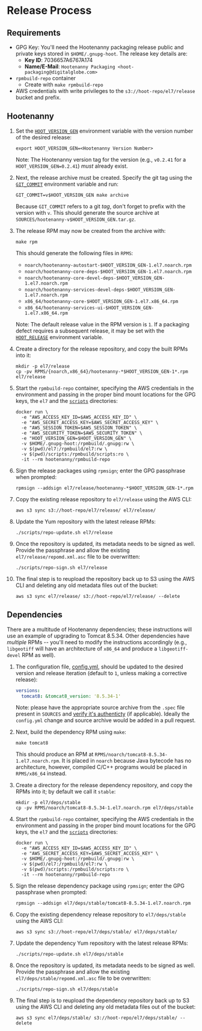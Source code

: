 # Release Process

## Requirements

* GPG Key: You'll need the Hootenanny packaging release public and private
  keys stored in `$HOME/.gnupg-hoot`.  The release key details are:
  * **Key ID**: 7036657A6767A174
  * **Name/E-Mail**: `Hootenanny Packaging <hoot-packaging@digitalglobe.com>`
* `rpmbuild-repo` container
  * Create with `make rpmbuild-repo`
* AWS credentials with write privileges to the `s3://hoot-repo/el7/release`
  bucket and prefix.

## Hootenanny

1. Set the [`HOOT_VERSION_GEN`](./config.md#hoot_version_gen) environment
   variable with the version number of the desired release:

   ```
   export HOOT_VERSION_GEN=<Hootenanny Version Number>
   ```

   Note: The Hootenanny version tag for the version (e.g., `v0.2.41`
   for a `HOOT_VERSION_GEN=0.2.41`) *must* already exist.

1. Next, the release archive must be created.  Specify the
   git tag using the [`GIT_COMMIT`](./config.md#git_commit)
   environment variable and run:

   ```
   GIT_COMMIT=v$HOOT_VERSION_GEN make archive
   ```

   Because `GIT_COMMIT` refers to a git *tag*, don't forget to
   prefix with the version with `v`.  This should generate
   the source archive at `SOURCES/hootenanny-v$HOOT_VERSION_GEN.tar.gz`.

1. The release RPM may now be created from the archive with:

   ```
   make rpm
   ```

   This should generate the following files in `RPMS`:

   * `noarch/hootenanny-autostart-$HOOT_VERSION_GEN-1.el7.noarch.rpm`
   * `noarch/hootenanny-core-deps-$HOOT_VERSION_GEN-1.el7.noarch.rpm`
   * `noarch/hootenanny-core-devel-deps-$HOOT_VERSION_GEN-1.el7.noarch.rpm`
   * `noarch/hootenanny-services-devel-deps-$HOOT_VERSION_GEN-1.el7.noarch.rpm`
   * `x86_64/hootenanny-core-$HOOT_VERSION_GEN-1.el7.x86_64.rpm`
   * `x86_64/hootenanny-services-ui-$HOOT_VERSION_GEN-1.el7.x86_64.rpm`

   Note: The default release value in the RPM version is `1`.
   If a packaging defect requires a subsequent release, it may be
   set with the [`HOOT_RELEASE`](./config.md#hoot_release) environment
   variable.

1. Create a directory for the release repository, and copy the built
   RPMs into it:

   ```
   mkdir -p el7/release
   cp -pv RPMS/{noarch,x86_64}/hootenanny-*$HOOT_VERSION_GEN-1*.rpm el7/release
   ```

1. Start the `rpmbuild-repo` container, specifying the AWS credentials
   in the environment and passing in the proper bind mount locations for
   the GPG keys, the `el7` and the [`scripts`](../scripts) directories:

   ```
   docker run \
     -e "AWS_ACCESS_KEY_ID=$AWS_ACCESS_KEY_ID" \
     -e "AWS_SECRET_ACCESS_KEY=$AWS_SECRET_ACCESS_KEY" \
     -e "AWS_SESSION_TOKEN=$AWS_SESSION_TOKEN" \
     -e "AWS_SECURITY_TOKEN=$AWS_SECURITY_TOKEN" \
     -e "HOOT_VERSION_GEN=$HOOT_VERSION_GEN" \
     -v $HOME/.gnupg-hoot:/rpmbuild/.gnupg:rw \
     -v $(pwd)/el7:/rpmbuild/el7:rw \
     -v $(pwd)/scripts:/rpmbuild/scripts:ro \
     -it --rm hootenanny/rpmbuild-repo
   ```

1. Sign the release packages using `rpmsign`; enter the GPG passphrase
   when prompted:

   ```
   rpmsign --addsign el7/release/hootenanny-*$HOOT_VERSION_GEN-1*.rpm
   ```

1. Copy the existing release repository to `el7/release` using the
   AWS CLI:

   ```
   aws s3 sync s3://hoot-repo/el7/release/ el7/release/
   ```

1. Update the Yum repository with the latest release RPMs:

   ```
   ./scripts/repo-update.sh el7/release
   ```

1. Once the repository is updated, its metadata needs to be
   signed as well.  Provide the passphrase and allow the existing
   `el7/release/repomd.xml.asc` file to be overwritten:

   ```
   ./scripts/repo-sign.sh el7/release
   ```

1. The final step is to reupload the repository back up to S3 using
   the AWS CLI and deleting any old metadata files out of the bucket:

   ```
   aws s3 sync el7/release/ s3://hoot-repo/el7/release/ --delete
   ```

## Dependencies

There are a multitude of Hootenanny dependencies; these instructions
will use an example of upgrading to Tomcat 8.5.34.  Other dependencies
have *multiple* RPMs -- you'll need to modify the instructions accordingly
(e.g., `libgeotiff` will have an architecture of `x86_64` and produce a
`libgeotiff-devel` RPM as well).

1. The configuration file, [config.yml](../config.yml), should be
   updated to the desired version and release iteration (default
   to `1`, unless making a corrective release):

   ```yaml
   versions:
     tomcat8: &tomcat8_version: '8.5.34-1'
   ```

   Note: please have the appropriate source archive from the `.spec`
   file present in `SOURCES` and [verify it's authenticty](./verify.md)
   (if applicable).  Ideally the `config.yml` change and source archive
   would be added in a pull request.

1. Next, build the dependency RPM using `make`:

   ```
   make tomcat8
   ```

   This should produce an RPM at `RPMS/noarch/tomcat8-8.5.34-1.el7.noarch.rpm`.
   It is placed in `noarch` because Java bytecode has no architecture,
   however, compiled C/C++ programs would be placed in `RPMS/x86_64` instead.

1. Create a directory for the release dependency repository, and copy the
   RPMs into it; by default we call it `stable`:

   ```
   mkdir -p el7/deps/stable
   cp -pv RPMS/noarch/tomcat8-8.5.34-1.el7.noarch.rpm el7/deps/stable
   ```

1. Start the `rpmbuild-repo` container, specifying the AWS credentials
   in the environment and passing in the proper bind mount locations for
   the GPG keys, the `el7` and the [`scripts`](../scripts) directories:

   ```
   docker run \
     -e "AWS_ACCESS_KEY_ID=$AWS_ACCESS_KEY_ID" \
     -e "AWS_SECRET_ACCESS_KEY=$AWS_SECRET_ACCESS_KEY" \
     -v $HOME/.gnupg-hoot:/rpmbuild/.gnupg:rw \
     -v $(pwd)/el7:/rpmbuild/el7:rw \
     -v $(pwd)/scripts:/rpmbuild/scripts:ro \
     -it --rm hootenanny/rpmbuild-repo
   ```

1. Sign the release dependency package using `rpmsign`; enter the
   GPG passphrase when prompted:

   ```
   rpmsign --addsign el7/deps/stable/tomcat8-8.5.34-1.el7.noarch.rpm
   ```

1. Copy the existing dependency release repository to `el7/deps/stable`
   using the AWS CLI:

   ```
   aws s3 sync s3://hoot-repo/el7/deps/stable/ el7/deps/stable/
   ```

1. Update the dependency Yum repository with the latest release RPMs:

   ```
   ./scripts/repo-update.sh el7/deps/stable
   ```

1. Once the repository is updated, its metadata needs to be
   signed as well.  Provide the passphrase and allow the existing
   `el7/deps/stable/repomd.xml.asc` file to be overwritten:

   ```
   ./scripts/repo-sign.sh el7/deps/stable
   ```

1. The final step is to reupload the dependency repository back up to S3 using
   the AWS CLI and deleting any old metadata files out of the bucket:

   ```
   aws s3 sync el7/deps/stable/ s3://hoot-repo/el7/deps/stable/ --delete
   ```
